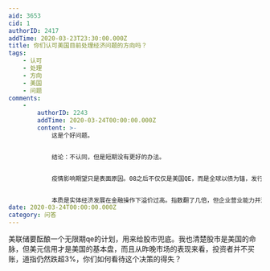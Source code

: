 ```yaml
---
aid: 3653
cid: 1
authorID: 2417
addTime: 2020-03-23T23:30:00.000Z
title: 你们认可美国目前处理经济问题的方向吗？
tags:
    - 认可
    - 处理
    - 方向
    - 美国
    - 问题
comments:
    -
        authorID: 2243
        addTime: 2020-03-24T00:00:00.000Z
        content: >-
            这是个好问题。


            结论：不认同，但是短期没有更好的办法。


            疫情影响期望只是表面原因。08之后不仅仅是美国QE，而是全球以债为锚，发行量飞上天际是如今经济脆弱的根本原因。几年前就有若干机构提点QE会带来诸多恶果以及脆弱之下只有继续刺激的循环。


            本质是实体经济发展在金融操作下溢价过高。指数翻了几倍，但企业营业能力并没有显著提高基本还停留在14-16年水平。概念层出不穷，但目前还没有看到能称之为下一代技术革命的生产力发展。任何国家的经济命脉在于实体经济，哪怕是美元的信誉也是在对于美国实体经济的信心。这在经济规律上也是一样，无论你大周期小周期，平滑后的总体增长等于一个基本恒定的生产力增长速度。
date: 2020-03-24T00:00:00.000Z
category: 问答
---
```


美联储要酝酿一个无限期qe的计划，用来给股市兜底。我也清楚股市是美国的命脉，但美元信用才是美国的基本盘，而且从昨晚市场的表现来看，投资者并不买账，道指仍然跌超3%，你们如何看待这个决策的得失？
